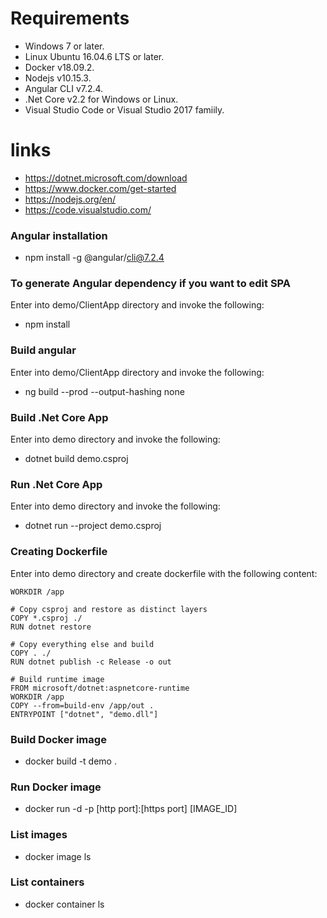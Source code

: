 
# Requirements

* Windows 7 or later.
* Linux Ubuntu 16.04.6 LTS or later.
* Docker v18.09.2.
* Nodejs v10.15.3.
* Angular CLI v7.2.4.
* .Net Core v2.2 for Windows or Linux.
* Visual Studio Code or Visual Studio 2017 famiily.

# links

* https://dotnet.microsoft.com/download
* https://www.docker.com/get-started
* https://nodejs.org/en/
* https://code.visualstudio.com/

### Angular installation
* npm install -g @angular/cli@7.2.4

### To generate Angular dependency if you want to edit SPA
Enter into demo/ClientApp directory and invoke the following:
* npm install

### Build angular
Enter into demo/ClientApp directory and invoke the following:
* ng build --prod --output-hashing none

### Build .Net Core App
Enter into demo directory and invoke the following:
* dotnet build demo.csproj

### Run .Net Core App
Enter into demo directory and invoke the following:
* dotnet run --project demo.csproj

### Creating Dockerfile
Enter into demo directory and create dockerfile with the following content:
```FROM microsoft/dotnet:sdk AS build-env
WORKDIR /app

# Copy csproj and restore as distinct layers
COPY *.csproj ./
RUN dotnet restore

# Copy everything else and build
COPY . ./
RUN dotnet publish -c Release -o out

# Build runtime image
FROM microsoft/dotnet:aspnetcore-runtime
WORKDIR /app
COPY --from=build-env /app/out .
ENTRYPOINT ["dotnet", "demo.dll"]
```
### Build Docker image
* docker build -t demo .

### Run Docker image
* docker run -d -p [http port]:[https port] [IMAGE_ID]

### List images
* docker image ls

### List containers
* docker container ls

